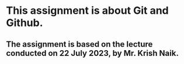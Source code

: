 # This assignment is about Git and Github.

## The assignment is based on the lecture conducted on 22 July 2023, by Mr. Krish Naik.
